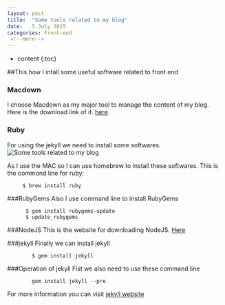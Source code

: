 ```yaml
---
layout: post
title:  "Some tools related to my blog"
date:   5 July 2015 
categories: Front-end
 <!--more-->
---
```


* content
{:toc}

##This how I intall some useful software related to front end

### Macdown
I choose Macdown as my major tool to manage the content of my blog. Here is the download link of it. [here](http://macdown.uranusjr.com).

### Ruby
For using the jekyll we need to install some softwares.
![Some tools related to my blog](http://s5.postimg.org/7osgpzoo7/jekyll.jpg)

As I use the MAC so I can use homebrew to install these softwares. This is the commond line for ruby: 
		 
		 $ brew install ruby
		 
###RubyGems
Also I use command line to install RubyGems

		  $ gem install rubygems-update
		  $ update_rubygems 
###NodeJS
This is the website for downloading NodeJS. [Here](https://nodejs.org/download/)

###jekyll
Finally we can install jekyll
	
			$ gem install jekyll
###Operation of jekyll
Fist we also need to use these command line 
	
			gem install jekyll --pre

For more information you can visit [jekyll website](http://jekyllrb.com/docs/home/)

